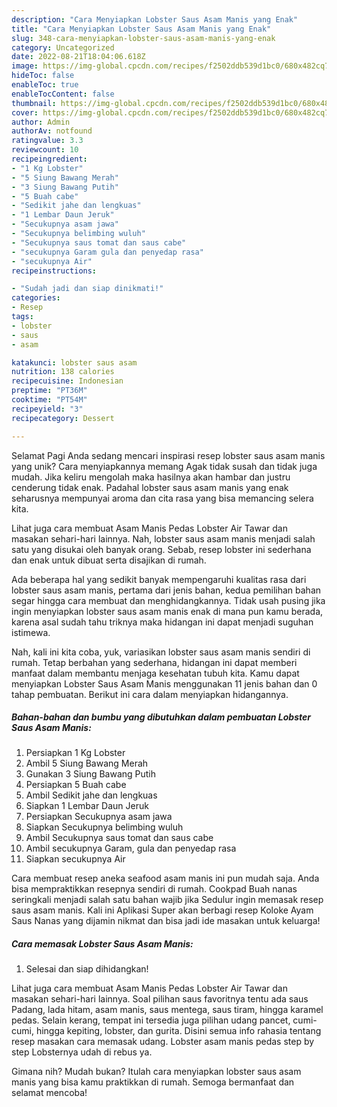 ```yaml
---
description: "Cara Menyiapkan Lobster Saus Asam Manis yang Enak"
title: "Cara Menyiapkan Lobster Saus Asam Manis yang Enak"
slug: 348-cara-menyiapkan-lobster-saus-asam-manis-yang-enak
category: Uncategorized
date: 2022-08-21T18:04:06.618Z
image: https://img-global.cpcdn.com/recipes/f2502ddb539d1bc0/680x482cq70/lobster-saus-asam-manis-foto-resep-utama.jpg
hideToc: false
enableToc: true
enableTocContent: false
thumbnail: https://img-global.cpcdn.com/recipes/f2502ddb539d1bc0/680x482cq70/lobster-saus-asam-manis-foto-resep-utama.jpg
cover: https://img-global.cpcdn.com/recipes/f2502ddb539d1bc0/680x482cq70/lobster-saus-asam-manis-foto-resep-utama.jpg
author: Admin
authorAv: notfound
ratingvalue: 3.3
reviewcount: 10
recipeingredient:
- "1 Kg Lobster"
- "5 Siung Bawang Merah"
- "3 Siung Bawang Putih"
- "5 Buah cabe"
- "Sedikit jahe dan lengkuas"
- "1 Lembar Daun Jeruk"
- "Secukupnya asam jawa"
- "Secukupnya belimbing wuluh"
- "Secukupnya saus tomat dan saus cabe"
- "secukupnya Garam gula dan penyedap rasa"
- "secukupnya Air"
recipeinstructions:

- "Sudah jadi dan siap dinikmati!"
categories:
- Resep
tags:
- lobster
- saus
- asam

katakunci: lobster saus asam 
nutrition: 138 calories
recipecuisine: Indonesian
preptime: "PT36M"
cooktime: "PT54M"
recipeyield: "3"
recipecategory: Dessert

---
```



Selamat Pagi Anda sedang mencari inspirasi resep lobster saus asam manis yang unik? Cara menyiapkannya memang Agak tidak susah dan tidak juga mudah. Jika keliru mengolah maka hasilnya akan hambar dan justru cenderung tidak enak. Padahal lobster saus asam manis yang enak seharusnya mempunyai aroma dan cita rasa yang bisa memancing selera kita.


Lihat juga cara membuat Asam Manis Pedas Lobster Air Tawar dan masakan sehari-hari lainnya. Nah, lobster saus asam manis menjadi salah satu yang disukai oleh banyak orang. Sebab, resep lobster ini sederhana dan enak untuk dibuat serta disajikan di rumah.

Ada beberapa hal yang sedikit banyak mempengaruhi kualitas rasa dari lobster saus asam manis, pertama dari jenis bahan, kedua pemilihan bahan segar hingga cara membuat dan menghidangkannya. Tidak usah pusing jika ingin menyiapkan lobster saus asam manis enak di mana pun kamu berada, karena asal sudah tahu triknya maka hidangan ini dapat menjadi suguhan istimewa.


Nah, kali ini kita coba, yuk, variasikan lobster saus asam manis sendiri di rumah. Tetap berbahan yang sederhana, hidangan ini dapat memberi manfaat dalam membantu menjaga kesehatan tubuh kita. Kamu dapat menyiapkan Lobster Saus Asam Manis menggunakan 11 jenis bahan dan 0 tahap pembuatan. Berikut ini cara dalam menyiapkan hidangannya.

<!--inarticleads1-->

##### Bahan-bahan dan bumbu yang dibutuhkan dalam pembuatan Lobster Saus Asam Manis:

1. Persiapkan 1 Kg Lobster
1. Ambil 5 Siung Bawang Merah
1. Gunakan 3 Siung Bawang Putih
1. Persiapkan 5 Buah cabe
1. Ambil Sedikit jahe dan lengkuas
1. Siapkan 1 Lembar Daun Jeruk
1. Persiapkan Secukupnya asam jawa
1. Siapkan Secukupnya belimbing wuluh
1. Ambil Secukupnya saus tomat dan saus cabe
1. Ambil secukupnya Garam, gula dan penyedap rasa
1. Siapkan secukupnya Air


Cara membuat resep aneka seafood asam manis ini pun mudah saja. Anda bisa mempraktikkan resepnya sendiri di rumah. Cookpad Buah nanas seringkali menjadi salah satu bahan wajib jika Sedulur ingin memasak resep saus asam manis. Kali ini Aplikasi Super akan berbagi resep Koloke Ayam Saus Nanas yang dijamin nikmat dan bisa jadi ide masakan untuk keluarga! 

<!--inarticleads2-->

##### Cara memasak Lobster Saus Asam Manis:


1. Selesai dan siap dihidangkan!

Lihat juga cara membuat Asam Manis Pedas Lobster Air Tawar dan masakan sehari-hari lainnya. Soal pilihan saus favoritnya tentu ada saus Padang, lada hitam, asam manis, saus mentega, saus tiram, hingga karamel pedas. Selain kerang, tempat ini tersedia juga pilihan udang pancet, cumi-cumi, hingga kepiting, lobster, dan gurita. Disini semua info rahasia tentang resep masakan cara memasak udang. Lobster asam manis pedas step by step Lobsternya udah di rebus ya. 

Gimana nih? Mudah bukan? Itulah cara menyiapkan lobster saus asam manis yang bisa kamu praktikkan di rumah. Semoga bermanfaat dan selamat mencoba!
